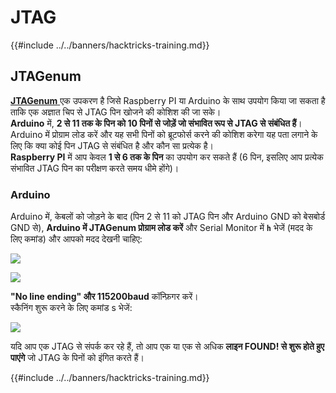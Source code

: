 # JTAG

{{#include ../../banners/hacktricks-training.md}}

## JTAGenum

[**JTAGenum** ](https://github.com/cyphunk/JTAGenum) एक उपकरण है जिसे Raspberry PI या Arduino के साथ उपयोग किया जा सकता है ताकि एक अज्ञात चिप से JTAG पिन खोजने की कोशिश की जा सके।\
**Arduino** में, **2 से 11 तक के पिन को 10 पिनों से जोड़ें जो संभावित रूप से JTAG से संबंधित हैं**। Arduino में प्रोग्राम लोड करें और यह सभी पिनों को ब्रूटफोर्स करने की कोशिश करेगा यह पता लगाने के लिए कि क्या कोई पिन JTAG से संबंधित है और कौन सा प्रत्येक है।\
**Raspberry PI** में आप केवल **1 से 6 तक के पिन** का उपयोग कर सकते हैं (6 पिन, इसलिए आप प्रत्येक संभावित JTAG पिन का परीक्षण करते समय धीमे होंगे)।

### Arduino

Arduino में, केबलों को जोड़ने के बाद (पिन 2 से 11 को JTAG पिन और Arduino GND को बेसबोर्ड GND से), **Arduino में JTAGenum प्रोग्राम लोड करें** और Serial Monitor में **`h`** भेजें (मदद के लिए कमांड) और आपको मदद देखनी चाहिए:

![](<../../images/image (939).png>)

![](<../../images/image (578).png>)

**"No line ending" और 115200baud** कॉन्फ़िगर करें।\
स्कैनिंग शुरू करने के लिए कमांड s भेजें:

![](<../../images/image (774).png>)

यदि आप एक JTAG से संपर्क कर रहे हैं, तो आप एक या एक से अधिक **लाइन FOUND! से शुरू होते हुए पाएंगे** जो JTAG के पिनों को इंगित करते हैं।

{{#include ../../banners/hacktricks-training.md}}
